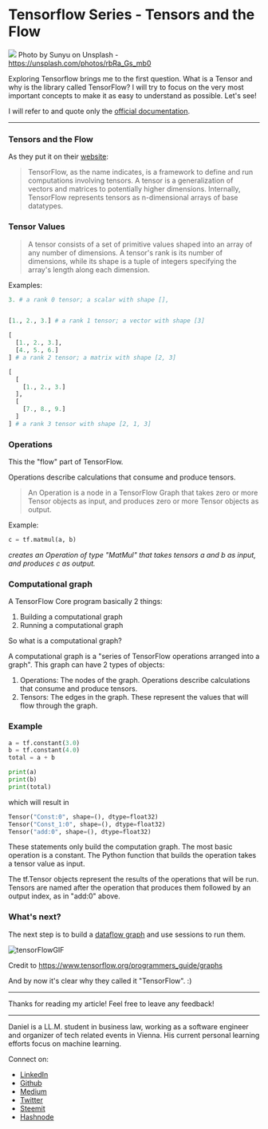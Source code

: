 # Tensorflow Series - Tensors and the Flow
[<img src="https://images.unsplash.com/photo-1505870493536-5349bcc99cb1?ixlib=rb-0.3.5&ixid=eyJhcHBfaWQiOjEyMDd9&s=d73d25857678672c1958bc1319b96e0e&auto=format&fit=crop&w=2250&q=80">](
https://unsplash.com/photos/rbRa_Gs_mb0)
Photo by Sunyu on Unsplash - https://unsplash.com/photos/rbRa_Gs_mb0

Exploring Tensorflow brings me to the first question. What is a Tensor and why is the library called TensorFlow?
I will try to focus on the very most important concepts to make it as easy to understand as possible.
Let's see!

I will refer to and quote only the [official documentation](https://www.tensorflow.org/programmers_guide/low_level_intro). 

---

### Tensors and the Flow

As they put it on their [website](https://www.tensorflow.org/programmers_guide/tensors): 

> TensorFlow, as the name indicates, is a framework to define and run computations involving tensors. A tensor is a generalization of vectors and matrices to potentially higher dimensions. Internally, TensorFlow represents tensors as n-dimensional arrays of base datatypes.

### Tensor Values

> A tensor consists of a set of primitive values shaped into an array of any number of dimensions. A tensor's rank is its number of dimensions, while its shape is a tuple of integers specifying the array's length along each dimension. 

Examples:

```python
3. # a rank 0 tensor; a scalar with shape [],


[1., 2., 3.] # a rank 1 tensor; a vector with shape [3]

[ 
  [1., 2., 3.],
  [4., 5., 6.]
] # a rank 2 tensor; a matrix with shape [2, 3]

[ 
  [ 
    [1., 2., 3.]
  ],
  [ 
    [7., 8., 9.]
  ]
] # a rank 3 tensor with shape [2, 1, 3]
```

### Operations

This the "flow" part of TensorFlow. 

Operations describe calculations that consume and produce tensors.

> An Operation is a node in a TensorFlow Graph that takes zero or more Tensor objects as input, and produces zero or more Tensor objects as output.

Example:

```python
c = tf.matmul(a, b)
```

*creates an Operation of type "MatMul" that takes tensors a and b as input, and produces c as output.*

### Computational graph

A TensorFlow Core program basically 2 things:
1. Building a computational graph 
1. Running a computational graph

So what is a computational graph?

A computational graph is a "series of TensorFlow operations arranged into a graph". 
This graph can have 2 types of objects:
1. Operations: The nodes of the graph. Operations describe calculations that consume and produce tensors.
1. Tensors: The edges in the graph. These represent the values that will flow through the graph.

### Example

```python
a = tf.constant(3.0)
b = tf.constant(4.0)
total = a + b

print(a)
print(b)
print(total)
```
which will result in 

```python
Tensor("Const:0", shape=(), dtype=float32)
Tensor("Const_1:0", shape=(), dtype=float32)
Tensor("add:0", shape=(), dtype=float32)
```

These statements only build the computation graph. 
The most basic operation is a constant. The Python function that builds the operation takes a tensor value as input.

The tf.Tensor objects represent the results of the operations that will be run.
Tensors are named after the operation that produces them followed by an output index, as in "add:0" above.

### What's next?

The next step is to build a [dataflow graph](https://www.tensorflow.org/programmers_guide/graphs) and use sessions to run them.

![tensorFlowGIF](https://www.tensorflow.org/images/tensors_flowing.gif)

Credit to https://www.tensorflow.org/programmers_guide/graphs


And by now it's clear why they called it "TensorFlow". :)

---

Thanks for reading my article! Feel free to leave any feedback! 

---

Daniel is a LL.M. student in business law, working as a software engineer and organizer of tech related events in Vienna. 
His current personal learning efforts focus on machine learning. 

Connect on:
- [LinkedIn](https://www.linkedin.com/in/createdd) 
- [Github](https://github.com/Createdd)
- [Medium](https://medium.com/@ddcreationstudi)
- [Twitter](https://twitter.com/DDCreationStudi)
- [Steemit](https://steemit.com/@createdd)
- [Hashnode](https://hashnode.com/@DDCreationStudio)

<!-- Written by Daniel Deutsch (deudan1010@gmail.com) -->